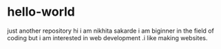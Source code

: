 # hello-world
just another repository
hi i am nikhita sakarde i am biginner in the field of coding but i am interested in web development .i like making websites.
